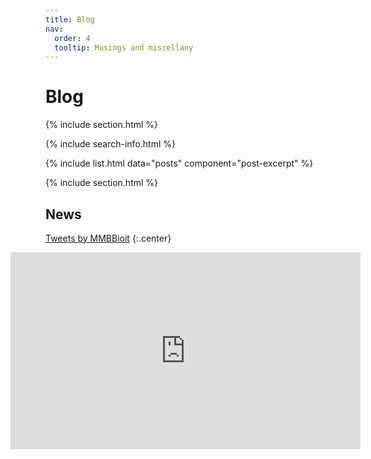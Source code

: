 ```yaml
---
title: Blog
nav:
  order: 4
  tooltip: Musings and miscellany
---
```


# <i class="fas fa-feather-alt"></i>Blog

{% include section.html %}

{% include search-info.html %}

{% include list.html data="posts" component="post-excerpt" %}

{% include section.html %}

## News

<!-- Twitter embeds from https://publish.twitter.com/ -->

<a class="twitter-timeline" data-width="400" data-height="400" align="left"  href="https://twitter.com/MMBBioit?ref_src=twsrc%5Etfw">Tweets by MMBBioit</a> <script async src="https://platform.twitter.com/widgets.js" charset="utf-8"></script> 
{:.center}

<iframe width="560" height="315" align="right" src="https://www.youtube.com/embed/SXwsH4n4v4I" title="YouTube video player" frameborder="0" allow="accelerometer; autoplay; clipboard-write; encrypted-media; gyroscope; picture-in-picture; web-share" allowfullscreen></iframe>
